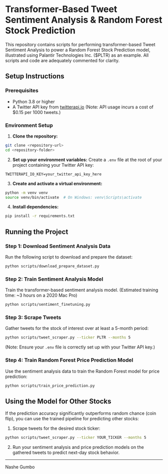 # Transformer-Based Tweet Sentiment Analysis & Random Forest Stock Prediction

This repository contains scripts for performing transformer-based Tweet Sentiment Analysis to power a Random Forest Stock Prediction model, illustrated using Palantir Technologies Inc. ($PLTR) as an example. All scripts and code are adequately commented for clarity.

## Setup Instructions

### Prerequisites
- Python 3.8 or higher
- A Twitter API key from [twitterapi.io](https://twitterapi.io) (Note: API usage incurs a cost of $0.15 per 1000 tweets.)

### Environment Setup

1. **Clone the repository:**
```bash
git clone <repository-url>
cd <repository-folder>
```

2. **Set up your environment variables:**
Create a `.env` file at the root of your project containing your Twitter API key:
```env
TWITTERAPI_IO_KEY=your_twitter_api_key_here
```

3. **Create and activate a virtual environment:**
```bash
python -m venv venv
source venv/bin/activate  # On Windows: venv\Scripts\activate
```

4. **Install dependencies:**
```bash
pip install -r requirements.txt
```

## Running the Project

### Step 1: Download Sentiment Analysis Data

Run the following script to download and prepare the dataset:
```bash
python scripts/download_prepare_dataset.py
```

### Step 2: Train Sentiment Analysis Model

Train the transformer-based sentiment analysis model. (Estimated training time: ~3 hours on a 2020 Mac Pro)
```bash
python scripts/sentiment_finetuning.py
```

### Step 3: Scrape Tweets

Gather tweets for the stock of interest over at least a 5-month period:
```bash
python scripts/tweet_scraper.py --ticker PLTR --months 5
```

(Note: Ensure your `.env` file is correctly set up with your Twitter API key.)

### Step 4: Train Random Forest Price Prediction Model

Use the sentiment analysis data to train the Random Forest model for price prediction:
```bash
python scripts/train_price_prediction.py
```

## Using the Model for Other Stocks

If the prediction accuracy significantly outperforms random chance (coin flip), you can use the trained pipeline for predicting other stocks:

1. Scrape tweets for the desired stock ticker:
```bash
python scripts/tweet_scraper.py --ticker YOUR_TICKER --months 5
```

2. Run your sentiment analysis and price prediction models on the gathered tweets to predict next-day stock behavior.

---

Nashe Gumbo
